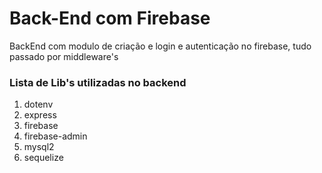 <h1> Back-End com Firebase </h1>

<p>
    BackEnd com modulo de criação e login e autenticação no firebase, tudo passado por middleware's
 </p>

<h3> Lista de Lib's utilizadas no backend </h3>
 <ol>
  <li>dotenv</li>
  <li>express</li>
  <li>firebase</li>
  <li>firebase-admin</li>
  <li>mysql2</li>
  <li>sequelize</li>
 </ol>
